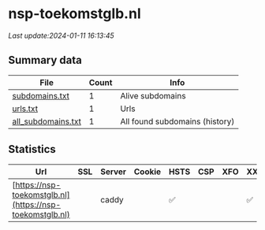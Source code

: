 # nsp-toekomstglb.nl
*Last update:2024-01-11 16:13:45*
## Summary data
| File       | Count | Info |
|------------|-------|------|
|[subdomains.txt](/data/nsp-toekomstglb/subdomains.txt)|1|Alive subdomains|
|[urls.txt](/data/nsp-toekomstglb/urls.txt)|1|Urls|
|[all_subdomains.txt](/data/nsp-toekomstglb/all_subdomains.txt)|1|All found subdomains (history)|
## Statistics
| Url | SSL | Server | Cookie | HSTS | CSP | XFO | XXP | RP | Tech |
|------------|-------|------|------|------|------|------|------|------|------|
|[https://nsp-toekomstglb.nl](https://nsp-toekomstglb.nl)| |caddy| |:white_check_mark: | | |:white_check_mark: |:white_check_mark: |HSTS HTTP/3 Nginx Re...|